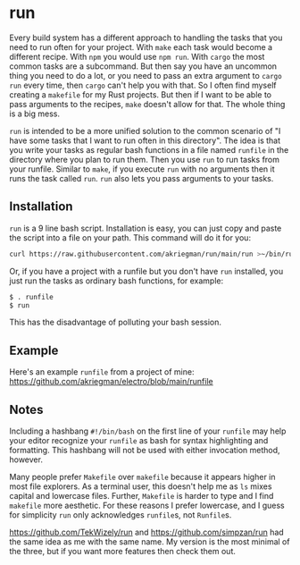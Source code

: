 # run
Every build system has a different approach to handling the tasks that you need to run often for your project. With `make` each task would become a different recipe. With `npm` you would use `npm run`. With `cargo` the most common tasks are a subcommand. But then say you have an uncommon thing you need to do a lot, or you need to pass an extra argument to `cargo run` every time, then `cargo` can't help you with that. So I often find myself creating a `makefile` for my Rust projects. But then if I want to be able to pass arguments to the recipes, `make` doesn't allow for that. The whole thing is a big mess.

`run` is intended to be a more unified solution to the common scenario of "I have some tasks that I want to run often in this directory". The idea is that you write your tasks as regular bash functions in a file named `runfile` in the directory where you plan to run them. Then you use `run` to run tasks from your runfile. Similar to `make`, if you execute `run` with no arguments then it runs the task called `run`. `run` also lets you pass arguments to your tasks.

## Installation

`run` is a 9 line bash script. Installation is easy, you can just copy and paste the script into a file on your path. This command will do it for you:
```bash
curl https://raw.githubusercontent.com/akriegman/run/main/run >~/bin/run ; chmod +x ~/bin/run
```
Or, if you have a project with a runfile but you don't have `run` installed, you just run the tasks as  ordinary bash functions, for example:
```bash
$ . runfile
$ run
```
This has the disadvantage of polluting your bash session.

## Example
Here's an example `runfile` from a project of mine: https://github.com/akriegman/electro/blob/main/runfile

## Notes

Including a hashbang `#!/bin/bash` on the first line of your `runfile` may help your editor recognize your `runfile` as bash for syntax highlighting and formatting. This hashbang will not be used with either invocation method, however.

Many people prefer `Makefile` over `makefile` because it appears higher in most file explorers. As a terminal user, this doesn't help me as `ls` mixes capital and lowercase files. Further, `Makefile` is harder to type and I find `makefile` more aesthetic. For these reasons I prefer lowercase, and I guess for simplicity `run` only acknowledges `runfile`s, not `Runfile`s.

https://github.com/TekWizely/run and https://github.com/simpzan/run had the same idea as me with the same name. My version is the most minimal of the three, but if you want more features then check them out.
